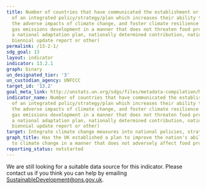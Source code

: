```yaml
---
title: Number of countries that have communicated the establishment or operationalization
  of an integrated policy/strategy/plan which increases their ability to adapt to
  the adverse impacts of climate change, and foster climate resilience and low greenhouse
  gas emissions development in a manner that does not threaten food production (including
  a national adaptation plan, nationally determined contribution, national communication,
  biennial update report or other)
permalink: /13-2-1/
sdg_goal: 13
layout: indicator
indicator: 13.2.1
graph: binary
un_designated_tier: '3'
un_custodian_agency: UNFCCC
target_id: '13.2'
goal_meta_link: http://unstats.un.org/sdgs/files/metadata-compilation/Metadata-Goal-13.pdf
indicator_name: Number of countries that have communicated the establishment or operationalization
  of an integrated policy/strategy/plan which increases their ability to adapt to
  the adverse impacts of climate change, and foster climate resilience and low greenhouse
  gas emissions development in a manner that does not threaten food production (including
  a national adaptation plan, nationally determined contribution, national communication,
  biennial update report or other)
target: Integrate climate change measures into national policies, strategies and planning.
graph_title: Has the UK established a plan to improve the nation's ability to adapt
  to climate change in a manner that does not adversely affect food production?
reporting_status: notstarted
---
```


We are still looking for a suitable data source for this indicator. Please contact us if you think you can help by emailing <a href="mailto:SustainableDevelopment@ons.gov.uk">SustainableDevelopment@ons.gov.uk</a>.


